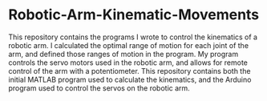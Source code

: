 # Robotic-Arm-Kinematic-Movements
This repository contains the programs I wrote to control the kinematics of a robotic arm. I calculated the optimal range of motion for each joint of the arm, and defined those ranges of motion in the program. My program controls the servo motors used in the robotic arm, and allows for remote control of the arm with a potentiometer. This repository contains both the initial MATLAB program used to calculate the kinematics, and the Arduino program used to control the servos on the robotic arm.
